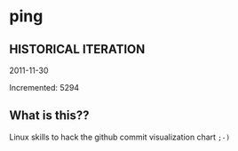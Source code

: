 # ping

## HISTORICAL ITERATION
2011-11-30

Incremented: 5294

## What is this?? 
Linux skills to hack the github commit visualization chart `;-)`
